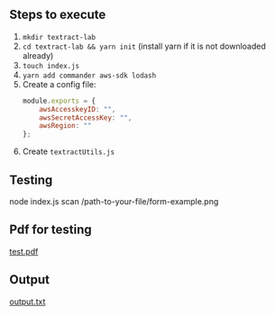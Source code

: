 ## Steps to execute

1. `mkdir textract-lab`
2. `cd textract-lab && yarn init` (install yarn if it is not downloaded already)
3. `touch index.js`
4. `yarn add commander aws-sdk lodash`
5. Create a config file:
    ```javascript
    module.exports = {
        awsAccesskeyID: "",
        awsSecretAccessKey: "",
        awsRegion: ""
    };
    ```
6. Create `textractUtils.js`


## Testing
node index.js scan /path-to-your-file/form-example.png

## Pdf for testing
[test.pdf](https://github.com/user-attachments/files/15816537/test.pdf)

## Output
[output.txt](https://github.com/user-attachments/files/15816695/output.txt)

